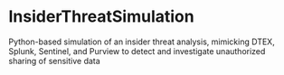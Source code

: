 # InsiderThreatSimulation
Python-based simulation of an insider threat analysis, mimicking DTEX, Splunk, Sentinel, and Purview to detect and investigate unauthorized sharing of sensitive data
